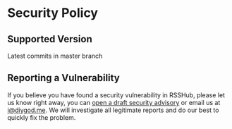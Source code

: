 # Security Policy

## Supported Version

Latest commits in master branch

## Reporting a Vulnerability

If you believe you have found a security vulnerability in RSSHub, please let us know right away, you can [open a draft security advisory](https://github.com/DIYgod/RSSHub/security/advisories/new) or email us at [i@diygod.me](mailto:i@diygod.me). We will investigate all legitimate reports and do our best to quickly fix the problem.
